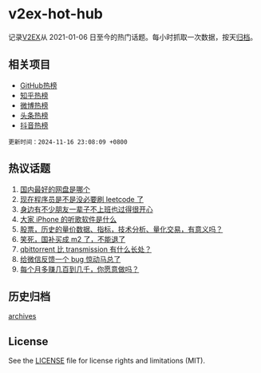 # v2ex-hot-hub

 记录[V2EX](https://www.v2ex.com/)从 2021-01-06 日至今的热门话题。每小时抓取一次数据，按天[归档](archives)。
 
 ## 相关项目

- [GitHub热榜](https://github.com/lonnyzhang423/github-hot-hub)
- [知乎热榜](https://github.com/lonnyzhang423/zhihu-hot-hub)
- [微博热榜](https://github.com/lonnyzhang423/weibo-hot-hub)
- [头条热榜](https://github.com/lonnyzhang423/toutiao-hot-hub)
- [抖音热榜](https://github.com/lonnyzhang423/douyin-hot-hub)


 `更新时间：2024-11-16 23:08:09 +0800`

## 热议话题

1. [国内最好的网盘是哪个](https://www.v2ex.com/t/1090030)
1. [现在程序员是不是没必要刷 leetcode 了](https://www.v2ex.com/t/1090040)
1. [身边有不少朋友一辈子不上班也过得很开心](https://www.v2ex.com/t/1090009)
1. [大家 iPhone 的听歌软件是什么](https://www.v2ex.com/t/1090112)
1. [股票，历史的量价数据、指标，技术分析、量化交易，有意义吗？](https://www.v2ex.com/t/1090018)
1. [笑死，国补买成 m2 了，不能退了](https://www.v2ex.com/t/1089987)
1. [qbittorrent 比 transmission 有什么长处？](https://www.v2ex.com/t/1090062)
1. [给微信反馈一个 bug 惊动马总了](https://www.v2ex.com/t/1090053)
1. [每个月多赚几百到几千，你愿意做吗？](https://www.v2ex.com/t/1090044)

## 历史归档

[archives](archives)

## License

See the [LICENSE](LICENSE) file for license rights and limitations (MIT).
